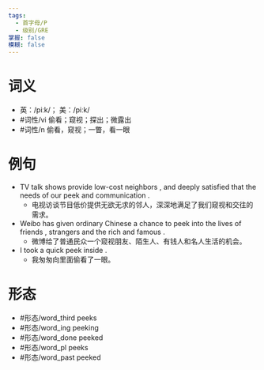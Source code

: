```yaml
---
tags:
  - 首字母/P
  - 级别/GRE
掌握: false
模糊: false
---
```

# 词义
- 英：/piːk/； 美：/piːk/
- #词性/vi  偷看；窥视；探出；微露出
- #词性/n  偷看，窥视；一瞥，看一眼
# 例句
- TV talk shows provide low-cost neighbors , and deeply satisfied that the needs of our peek and communication .
	- 电视访谈节目低价提供无欲无求的邻人，深深地满足了我们窥视和交往的需求。
- Weibo has given ordinary Chinese a chance to peek into the lives of friends , strangers and the rich and famous .
	- 微博给了普通民众一个窥视朋友、陌生人、有钱人和名人生活的机会。
- I took a quick peek inside .
	- 我匆匆向里面偷看了一眼。
# 形态
- #形态/word_third peeks
- #形态/word_ing peeking
- #形态/word_done peeked
- #形态/word_pl peeks
- #形态/word_past peeked
